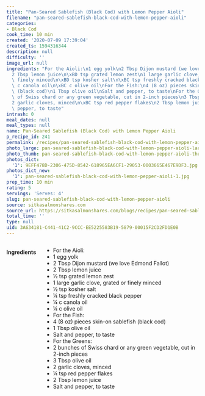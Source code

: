 ```yaml
---
title: "Pan-Seared Sablefish (Black Cod) with Lemon Pepper Aioli"
filename: "pan-seared-sablefish-black-cod-with-lemon-pepper-aioli"
categories:
- Black Cod
cook_time: 10 min
created: '2020-07-09 17:39:04'
created_ts: 1594316344
description: null
difficulty: ''
image_url: null
ingredients: "For the Aioli:\n1 egg yolk\n2 Tbsp Dijon mustard (we love Edmond Fallot)\n\
  2 Tbsp lemon juice\n\xBD tsp grated lemon zest\n1 large garlic clove, grated or\
  \ finely minced\n\xBD tsp kosher salt\n\xBC tsp freshly cracked black pepper\n\xBC\
  \ c canola oil\n\xBC c olive oil\nFor the Fish:\n4 (8 oz) pieces skin-on sablefish\
  \ (black cod)\n1 Tbsp olive oil\nSalt and pepper, to taste\nFor the Greens:\n2 bunches\
  \ of Swiss chard or any green vegetable, cut in 2-inch pieces\n3 Tbsp olive oil\n\
  2 garlic cloves, minced\n\xBC tsp red pepper flakes\n2 Tbsp lemon juice\nSalt and\
  \ pepper, to taste"
intrash: 0
meal_dates: null
meal_types: null
name: Pan-Seared Sablefish (Black Cod) with Lemon Pepper Aioli
p_recipe_id: 241
permalink: /recipes/pan-seared-sablefish-black-cod-with-lemon-pepper-aioli
photo_large: pan-seared-sablefish-black-cod-with-lemon-pepper-aioli-large.jpg
photo_thumb: pan-seared-sablefish-black-cod-with-lemon-pepper-aioli-thumb.jpg
photos_dict:
  '1': 9EFF478D-2306-475D-8542-618965EA6CF1-29053-0003665E467E9DF3.jpg
photos_dict_new:
  '1': pan-seared-sablefish-black-cod-with-lemon-pepper-aioli-1.jpg
prep_time: 10 min
rating: 5
servings: 'Serves: 4'
slug: pan-seared-sablefish-black-cod-with-lemon-pepper-aioli
source: sitkasalmonshares.com
source_url: https://sitkasalmonshares.com/blogs/recipes/pan-seared-sablefish-black-cod-with-lemon-pepper-aioli
total_time: ''
type: null
uid: 3A634181-C441-41C2-9CCC-EE5225583B19-5879-00015F2CD2FD1E0B
---
```

<div class="large-8 medium-7 columns" id="writeup">	</div><!-- #writeup -->
</div><!-- #row-one -->
<div class="row" id="row-two">	<div class="medium-4 small-5 columns" id="ingredients"><h4>Ingredients</h4><div class="box box-ingredients content"><ul>
<li>For the Aioli:</li>
<li>1 egg yolk</li>
<li>2 Tbsp Dijon mustard (we love Edmond Fallot)</li>
<li>2 Tbsp lemon juice</li>
<li>½ tsp grated lemon zest</li>
<li>1 large garlic clove, grated or finely minced</li>
<li>½ tsp kosher salt</li>
<li>¼ tsp freshly cracked black pepper</li>
<li>¼ c canola oil</li>
<li>¼ c olive oil</li>
<li>For the Fish:</li>
<li>4 (8 oz) pieces skin-on sablefish (black cod)</li>
<li>1 Tbsp olive oil</li>
<li>Salt and pepper, to taste</li>
<li>For the Greens:</li>
<li>2 bunches of Swiss chard or any green vegetable, cut in 2-inch pieces</li>
<li>3 Tbsp olive oil</li>
<li>2 garlic cloves, minced</li>
<li>¼ tsp red pepper flakes</li>
<li>2 Tbsp lemon juice</li>
<li>Salt and pepper, to taste</li>
</ul>
</div>	</div>	<div class="medium-6 small-7 columns" id="directions">	</div>